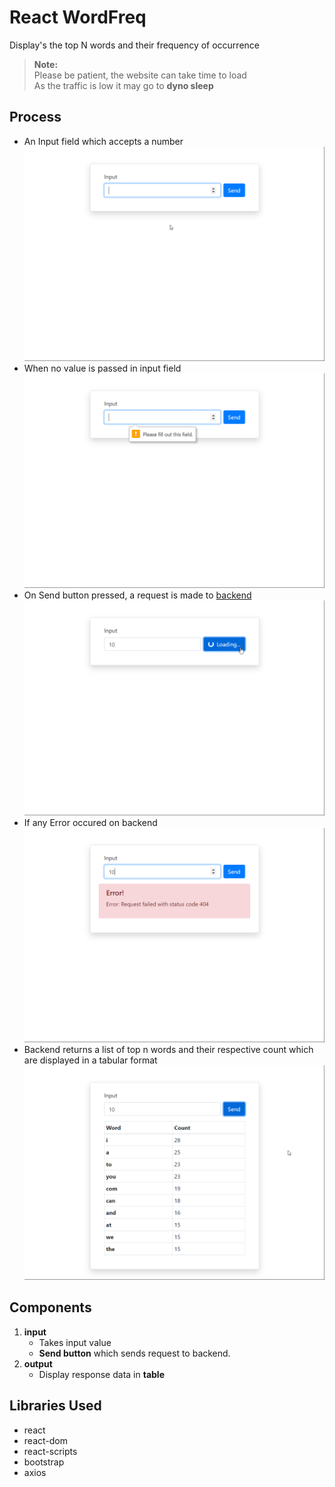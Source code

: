# React WordFreq

Display's the top N words and their frequency of occurrence  

> **Note:**  
> Please be patient, the website can take time to load  
> As the traffic is low it may go to **dyno sleep**  

## Process

- An Input field which accepts a number  
    <img src="./Screenshots/input.png" alt="Input" width="500"/>
- When no value is passed in input field  
    <img src="./Screenshots/input_when_no_val.png" alt="input_when_no_val" width="500"/>  
- On Send button pressed, a request is made to [backend](https://github.com/SutharMukesh/ttt-wordfreq-api)  
    <img src="./Screenshots/input_req_send.png" alt="input_req_send" width="500"/>  
- If any Error occured on backend  
    <img src="./Screenshots/when_backend_error.png" alt="when_backend_error" width="500"/>  
- Backend returns a list of top n words and their respective count which are displayed in a tabular format  
    <img src="./Screenshots/output_table.png" alt="output_table" width="500"/>

## Components

1. **input**
   - Takes input value
   - **Send button** which sends request to backend.
2. **output**
   - Display response data in **table**

## Libraries Used

- react
- react-dom
- react-scripts
- bootstrap
- axios
